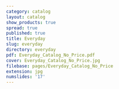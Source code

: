```yaml
---
category: catalog
layout: catalog
show_products: true
spread: true
published: true
title: Everyday
slug: everyday
directory: everyday
pdf: Everyday_Catalog_No_Price.pdf
cover: Everyday_Catalog_No_Price.jpg
filebase: pages/Everyday_Catalog_No_Price
extension: jpg
numslides: '17'
---
```

